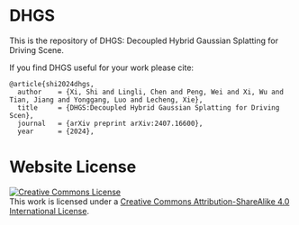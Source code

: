 # DHGS

This is the repository of DHGS: Decoupled Hybrid Gaussian Splatting for Driving Scene.

If you find DHGS useful for your work please cite:
```
@article{shi2024dhgs,
  author    = {Xi, Shi and Lingli, Chen and Peng, Wei and Xi, Wu and Tian, Jiang and Yonggang, Luo and Lecheng, Xie},
  title     = {DHGS:Decoupled Hybrid Gaussian Splatting for Driving Scen},
  journal   = {arXiv preprint arXiv:2407.16600},
  year      = {2024},
```

# Website License
<a rel="license" href="http://creativecommons.org/licenses/by-sa/4.0/"><img alt="Creative Commons License" style="border-width:0" src="https://i.creativecommons.org/l/by-sa/4.0/88x31.png" /></a><br />This work is licensed under a <a rel="license" href="http://creativecommons.org/licenses/by-sa/4.0/">Creative Commons Attribution-ShareAlike 4.0 International License</a>.
